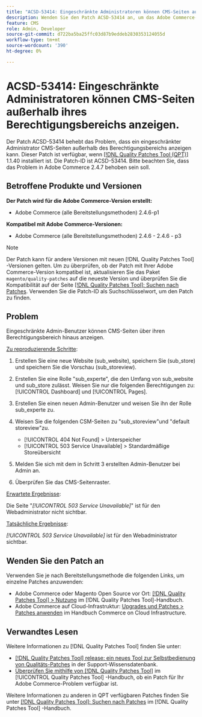 ```yaml
---
title: "ACSD-53414: Eingeschränkte Administratoren können CMS-Seiten außerhalb ihres Berechtigungsbereichs anzeigen."
description: Wenden Sie den Patch ACSD-53414 an, um das Adobe Commerce-Problem zu beheben, bei dem ein eingeschränkter Administrator CMS-Seiten außerhalb des Berechtigungsbereichs anzeigen kann.
feature: CMS
role: Admin, Developer
source-git-commit: d722ba5ba25ffc03d87b9eddeb2830353124055d
workflow-type: tm+mt
source-wordcount: '390'
ht-degree: 0%

---
```


# ACSD-53414: Eingeschränkte Administratoren können CMS-Seiten außerhalb ihres Berechtigungsbereichs anzeigen.

Der Patch ACSD-53414 behebt das Problem, dass ein eingeschränkter Administrator CMS-Seiten außerhalb des Berechtigungsbereichs anzeigen kann. Dieser Patch ist verfügbar, wenn [[!DNL Quality Patches Tool (QPT)]](https://experienceleague.adobe.com/en/docs/commerce-knowledge-base/kb/announcements/commerce-announcements/magento-quality-patches-released-new-tool-to-self-serve-quality-patches) 1.1.40 installiert ist. Die Patch-ID ist ACSD-53414. Bitte beachten Sie, dass das Problem in Adobe Commerce 2.4.7 behoben sein soll.

## Betroffene Produkte und Versionen

**Der Patch wird für die Adobe Commerce-Version erstellt:**

* Adobe Commerce (alle Bereitstellungsmethoden) 2.4.6-p1

**Kompatibel mit Adobe Commerce-Versionen:**

* Adobe Commerce (alle Bereitstellungsmethoden) 2.4.6 - 2.4.6 - p3

>[!NOTE]
>
>Der Patch kann für andere Versionen mit neuen [!DNL Quality Patches Tool] -Versionen gelten. Um zu überprüfen, ob der Patch mit Ihrer Adobe Commerce-Version kompatibel ist, aktualisieren Sie das Paket `magento/quality-patches` auf die neueste Version und überprüfen Sie die Kompatibilität auf der Seite [[!DNL Quality Patches Tool]: Suchen nach Patches](https://experienceleague.adobe.com/tools/commerce-quality-patches/index.html). Verwenden Sie die Patch-ID als Suchschlüsselwort, um den Patch zu finden.

## Problem

Eingeschränkte Admin-Benutzer können CMS-Seiten über ihren Berechtigungsbereich hinaus anzeigen.

<u>Zu reproduzierende Schritte</u>:

1. Erstellen Sie eine neue Website (sub_website), speichern Sie (sub_store) und speichern Sie die Vorschau (sub_storeview).
1. Erstellen Sie eine Rolle &quot;sub_experte&quot;, die den Umfang von sub_website und sub_store zulässt. Weisen Sie nur die folgenden Berechtigungen zu: [!UICONTROL Dashboard] und [!UICONTROL Pages].
1. Erstellen Sie einen neuen Admin-Benutzer und weisen Sie ihn der Rolle sub_experte zu.
1. Weisen Sie die folgenden CSM-Seiten zu &quot;sub_storeview&quot;und &quot;default storeview&quot;zu.

   * [!UICONTROL 404 Not Found] > Unterspeicher
   * [!UICONTROL 503 Service Unavailable] > Standardmäßige Storeübersicht

1. Melden Sie sich mit dem in Schritt 3 erstellten Admin-Benutzer bei Admin an.
1. Überprüfen Sie das CMS-Seitenraster.

<u>Erwartete Ergebnisse</u>:

Die Seite &quot;*[!UICONTROL 503 Service Unavailable]*&quot; ist für den Webadministrator nicht sichtbar.

<u>Tatsächliche Ergebnisse</u>:

*[!UICONTROL 503 Service Unavailable]* ist für den Webadministrator sichtbar.

## Wenden Sie den Patch an

Verwenden Sie je nach Bereitstellungsmethode die folgenden Links, um einzelne Patches anzuwenden:

* Adobe Commerce oder Magento Open Source vor Ort: [[!DNL Quality Patches Tool] > Nutzung](https://experienceleague.adobe.com/docs/commerce-operations/tools/quality-patches-tool/usage.html) im [!DNL Quality Patches Tool]-Handbuch.
* Adobe Commerce auf Cloud-Infrastruktur: [Upgrades und Patches > Patches anwenden](https://experienceleague.adobe.com/docs/commerce-cloud-service/user-guide/develop/upgrade/apply-patches.html) im Handbuch Commerce on Cloud Infrastructure.

## Verwandtes Lesen

Weitere Informationen zu [!DNL Quality Patches Tool] finden Sie unter:

* [[!DNL Quality Patches Tool] release: ein neues Tool zur Selbstbedienung von Qualitäts-Patches](https://experienceleague.adobe.com/en/docs/commerce-knowledge-base/kb/announcements/commerce-announcements/magento-quality-patches-released-new-tool-to-self-serve-quality-patches) in der Support-Wissensdatenbank.
* [Überprüfen Sie mithilfe von  [!DNL Quality Patches Tool]](/help/tools/quality-patches-tool/patches-available-in-qpt/check-patch-for-magento-issue-with-magento-quality-patches.md) im [!UICONTROL Quality Patches Tool] -Handbuch, ob ein Patch für Ihr Adobe Commerce-Problem verfügbar ist.


Weitere Informationen zu anderen in QPT verfügbaren Patches finden Sie unter [[!DNL Quality Patches Tool]: Suchen nach Patches](https://experienceleague.adobe.com/tools/commerce-quality-patches/index.html) im [!DNL Quality Patches Tool] -Handbuch.
